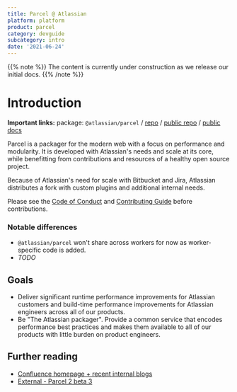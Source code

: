 ```yaml
---
title: Parcel @ Atlassian
platform: platform
product: parcel
category: devguide
subcategory: intro
date: '2021-06-24'
---
```


{{% note %}}
The content is currently under construction as we release our initial docs.
{{% /note %}}

# Introduction

**Important links:** package: `@atlassian/parcel` / [repo](https://bitbucket.org/atlassian/parcel) / [public repo](https://github.com/parcel-bundler/parcel/) / [public docs](https://v2.parceljs.org/)

Parcel is a packager for the modern web with a focus on performance and modularity. It is developed with Atlassian's needs and scale at its core, while benefitting from contributions and resources of a healthy open source project.

Because of Atlassian's need for scale with Bitbucket and Jira, Atlassian distributes a fork with custom plugins and additional internal needs.

Please see the [Code of Conduct](https://bitbucket.org/atlassian/parcel/src/bitbucket-integration/CODE_OF_CONDUCT.md) and [Contributing Guide](https://bitbucket.org/atlassian/parcel/src/bitbucket-integration/CONTRIBUTING.md) before contributions.

### Notable differences

- `@atlassian/parcel` won't share across workers for now as worker-specific code is added.
- _TODO_

## Goals

- Deliver significant runtime performance improvements for Atlassian customers and build-time performance improvements for Atlassian engineers across all of our products.
- Be "The Atlassian packager". Provide a common service that encodes performance best practices and makes them available to all of our products with little burden on product engineers.

## Further reading

- [Confluence homepage + recent internal blogs](https://hello.atlassian.net/wiki/spaces/AFP/pages/910501663/Parcel+2)
- [External - Parcel 2 beta 3](https://v2.parceljs.org/blog/beta3/)
